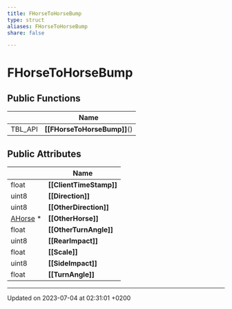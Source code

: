 ```yaml
---
title: FHorseToHorseBump
type: struct
aliases: FHorseToHorseBump
share: false

---
```


# FHorseToHorseBump





## Public Functions

|                | Name           |
| -------------- | -------------- |
| TBL_API | **[[FHorseToHorseBump]]**() |

## Public Attributes

|                | Name           |
| -------------- | -------------- |
| float | **[[ClientTimeStamp]]**  |
| uint8 | **[[Direction]]**  |
| uint8 | **[[OtherDirection]]**  |
| [AHorse](/docs/SDK/Source/Classes/classAHorse.md) * | **[[OtherHorse]]**  |
| float | **[[OtherTurnAngle]]**  |
| uint8 | **[[RearImpact]]**  |
| float | **[[Scale]]**  |
| uint8 | **[[SideImpact]]**  |
| float | **[[TurnAngle]]**  |

-------------------------------

Updated on 2023-07-04 at 02:31:01 +0200